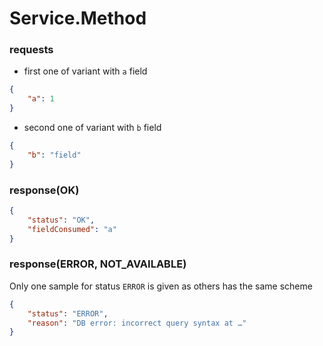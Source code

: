 # Service.Method

### requests
* first one of variant with `a` field
```json
{
    "a": 1
}
```

* second one of variant with `b` field
```json
{
    "b": "field"
}
```

### response(OK)
```json
{
    "status": "OK",
    "fieldConsumed": "a"
}
```

### response(ERROR, NOT_AVAILABLE)
Only one sample for status `ERROR` is given as others has the same scheme
```json
{
    "status": "ERROR",
    "reason": "DB error: incorrect query syntax at …"
}
```

